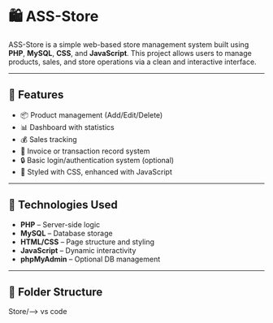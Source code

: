 # 🛍️ ASS-Store

ASS-Store is a simple web-based store management system built using **PHP**, **MySQL**, **CSS**, and **JavaScript**. This project allows users to manage products, sales, and store operations via a clean and interactive interface.

---

## 🚀 Features

- 📦 Product management (Add/Edit/Delete)
- 📊 Dashboard with statistics
- 💰 Sales tracking
- 🧾 Invoice or transaction record system
- 🔒 Basic login/authentication system (optional)
- 🎨 Styled with CSS, enhanced with JavaScript

---

## 🧰 Technologies Used

- **PHP** – Server-side logic
- **MySQL** – Database storage
- **HTML/CSS** – Page structure and styling
- **JavaScript** – Dynamic interactivity
- **phpMyAdmin** – Optional DB management

---

## 📂 Folder Structure

Store/--> vs code
